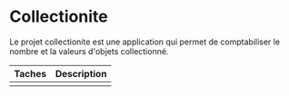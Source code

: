 # Collectionite

Le projet collectionite est une application qui permet de comptabiliser le nombre et la valeurs d'objets collectionné.

|Taches| Description|
|-|-|
|||